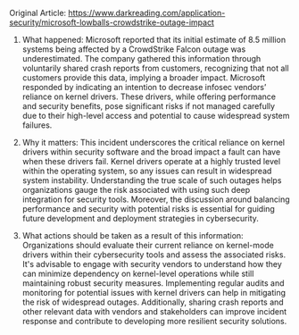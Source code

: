 Original Article: https://www.darkreading.com/application-security/microsoft-lowballs-crowdstrike-outage-impact

1) What happened: Microsoft reported that its initial estimate of 8.5 million systems being affected by a CrowdStrike Falcon outage was underestimated. The company gathered this information through voluntarily shared crash reports from customers, recognizing that not all customers provide this data, implying a broader impact. Microsoft responded by indicating an intention to decrease infosec vendors’ reliance on kernel drivers. These drivers, while offering performance and security benefits, pose significant risks if not managed carefully due to their high-level access and potential to cause widespread system failures.

2) Why it matters: This incident underscores the critical reliance on kernel drivers within security software and the broad impact a fault can have when these drivers fail. Kernel drivers operate at a highly trusted level within the operating system, so any issues can result in widespread system instability. Understanding the true scale of such outages helps organizations gauge the risk associated with using such deep integration for security tools. Moreover, the discussion around balancing performance and security with potential risks is essential for guiding future development and deployment strategies in cybersecurity.

3) What actions should be taken as a result of this information: Organizations should evaluate their current reliance on kernel-mode drivers within their cybersecurity tools and assess the associated risks. It's advisable to engage with security vendors to understand how they can minimize dependency on kernel-level operations while still maintaining robust security measures. Implementing regular audits and monitoring for potential issues with kernel drivers can help in mitigating the risk of widespread outages. Additionally, sharing crash reports and other relevant data with vendors and stakeholders can improve incident response and contribute to developing more resilient security solutions.
